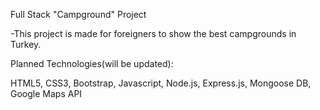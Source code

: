 Full Stack "Campground" Project

-This project is made for foreigners to show the best campgrounds in Turkey.

Planned Technologies(will be updated):

HTML5, CSS3, Bootstrap, Javascript, Node.js, Express.js, Mongoose DB, Google Maps API


